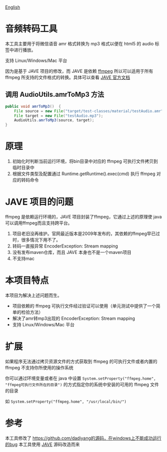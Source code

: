 [English](./README-en.md)

# 音频转码工具

本工具主要用于将微信语音 amr 格式转换为 mp3 格式以便在 html5 的 audio 标签中进行播放。

支持 Linux/Windows/Mac 平台

因为是基于 JAVE 项目的修改，而 JAVE 是依赖 [ffmpeg](http://ffmpeg.org/) 所以可以适用于所有 ffmpeg 所支持的文件格式的转换。具体可以查看 [JAVE 官方文档](http://www.sauronsoftware.it/projects/jave/manual.php)


## 调用 AudioUtils.amrToMp3 方法
```java
public void amrToMp3()  {
    File source = new File("target/test-classes/material/testAudio.amr");
    File target = new File("testAudio.mp3");
    AudioUtils.amrToMp3(source, target);
}
```

# 原理

1. 初始化时判断当前运行环境，将bin目录中对应的 ffmpeg 可执行文件拷贝到临时目录中
2. 根据文件类型及配置通过 Runtime.getRuntime().exec(cmd) 执行 ffmpeg 对应的转码命令

# JAVE 项目的问题

ffmpeg 是依赖运行环境的，JAVE 项目封装了ffmpeg，它通过上述的原理使 java 可以调用ffmpeg而且支持跨平台。

1. 项目老旧没再维护。官网最近版本是2009年发布的，其依赖的ffmpeg早已过时，很多情况下用不了。
2. 转码一直报异常 EncoderException: Stream mapping 
3. 没有发布maven仓库，而且 JAVE 本身也不是一个maven项目
4. 不支持mac

# 本项目特点

本项目为解决上述问题而生。

* 项目依赖的 ffmpeg 可执行文件经过验证可以使用（单元测试中提供了一个简单的检验方法）
* 解决了amr转mp3出现的 EncoderException: Stream mapping 
* 支持 Linux/Windows/Mac 平台

# 扩展

如果程序无法通过拷贝资源文件的方式获取到 ffmpeg 的可执行文件或者内置的 ffmpeg 不支持你所使用的操作系统

你可以通过环境变量或者在 java 中设置 `System.setProperty("ffmpeg.home", "ffmpeg可执行文件所在的目录")` 的方式指定你的系统中安装的可用的 ffmpeg 文件的目录

如 `System.setProperty("ffmpeg.home", "/usr/local/bin/")`
 
# 参考

本工具修改了 https://github.com/dadiyang的源码，在windows上不能成功运行的bug
本工具使用 [JAVE](http://www.sauronsoftware.it/projects/jave/download.php) 源码改造而来



